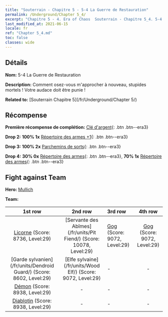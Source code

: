 ```yaml
---
title: "Souterrain - Chapitre 5 - 5-4 La Guerre de Restauration"
permalink: /Underground/Chapter 5_4/
excerpt: "Chapitre 5 - 4. Era of Chaos  Souterrain - Chapitre 5_4. 5-4 La Guerre de Restauration"
last_modified_at: 2021-06-15
locale: fr
ref: "Chapter 5_4.md"
toc: false
classes: wide
---
```


## Détails

 **Nom:** 5-4 La Guerre de Restauration

 **Description:** Comment osez-vous m'approcher à nouveau, stupides mortels ! Votre audace doit être punie !

 **Related to:** [Souterrain Chapitre 5](/fr/Underground/Chapter 5/)

## Récompense

 **Première récompense de complétion:** [Clé d'argent](/ItemsFR/con_693/){: .btn .btn--era3}

 **Drop 2:** **100% 1x** [Répertoire des armes +1](/ItemsFR/mat_25/){: .btn .btn--era3}

 **Drop 3:** **100% 2x** [Parchemins de sorts](/ItemsFR/con_694/){: .btn .btn--era3}

 **Drop 4:** **30% 0x** [Répertoire des armes](/ItemsFR/mat_18/){: .btn .btn--era3}, **70% 1x** [Répertoire des armes](/ItemsFR/mat_18/){: .btn .btn--era3}


## Fight against Team
 **Hero:** [Mullich](/fr/heroes/Mullich/)

 **Team:**


  | 1st row | 2nd row | 3rd row | 4th row |
  |:----:|:----:|:----|:----:|
  | [Licorne](/fr/units/Unicorn/) (Score: 8736, Level:29)  | [Servante des Abîmes](/fr/units/Pit Fiend/) (Score: 10078, Level:29)  | [Gog](/fr/units/Gog/) (Score: 9072, Level:29)  | [Gog](/fr/units/Gog/) (Score: 9072, Level:29)  |
  | [Garde sylvanien](/fr/units/Dendroid Guard/) (Score: 8602, Level:29)  | [Elfe sylvaine](/fr/units/Wood Elf/) (Score: 9072, Level:29)  | - | - |
  | [Démon](/fr/units/Demon/) (Score: 8938, Level:29)  | - | - | - |
  | [Diablotin](/fr/units/Imp/) (Score: 8938, Level:29)  | - | - | - |


